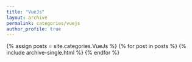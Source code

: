 ```yaml
---
title: "VueJs"
layout: archive
permalink: categories/vuejs
author_profile: true
---
```


{% assign posts = site.categories.VueJs %}
{% for post in posts %} {% include archive-single.html %} {% endfor %}
